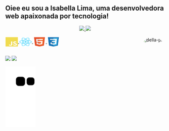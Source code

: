 ## Oiee eu sou a Isabella Lima, uma desenvolvedora web apaixonada por tecnologia!
<div align="center">
  <a href="https://github.com/Bellalimalima">
  <img height="180em" src="https://github-readme-stats.vercel.app/api?username=Bellalimalima&show_icons=true&theme=dracula&include_all_commits=true&count_private=true"/>
  <img height="180em" src="https://github-readme-stats.vercel.app/api/top-langs/?username=Bellalimalima&layout=compact&langs_count=7&theme=dracula"/>
</div>
<div style="display: inline_block"><br>
  <img align="center" alt="Bella-Js" height="30" width="40" src="https://raw.githubusercontent.com/devicons/devicon/master/icons/javascript/javascript-plain.svg">
  <img align="center" alt="Bella-React" height="30" width="40" src="https://raw.githubusercontent.com/devicons/devicon/master/icons/react/react-original.svg">
  <img align="center" alt="Bella-HTML" height="30" width="40" src="https://raw.githubusercontent.com/devicons/devicon/master/icons/html5/html5-original.svg">
  <img align="center" alt="Bella-CSS" height="30" width="40" src="https://raw.githubusercontent.com/devicons/devicon/master/icons/css3/css3-original.svg">
  <img align="right" alt="Bella-pic" height="150" style="border-radius:50px;" src=""
</div>

 ##
 
<div> 
 
  <a href = "mailto:isabellalimaelima@gmail.com"><img src="https://img.shields.io/badge/-Gmail-%23333?style=for-the-badge&logo=gmail&logoColor=white" target="_blank"></a>
  <a href="https://www.linkedin.com/in/isa-bella-lima/" target="_blank"><img src="https://img.shields.io/badge/-LinkedIn-%230077B5?style=for-the-badge&logo=linkedin&logoColor=white" target="_blank"></a> 
 
  ![Snake animation](https://github.com/Bellalimalima/Bellalimalima/blob/output/github-contribution-grid-snake.svg)
 
</div>


